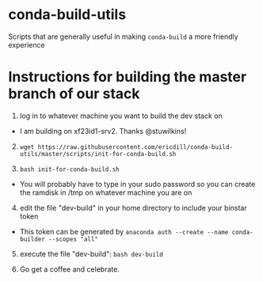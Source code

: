 # conda-build-utils
Scripts that are generally useful in making `conda-build` a more friendly experience


# Instructions for building the master branch of our stack

1. log in to whatever machine you want to build the dev stack on

 - I am building on xf23id1-srv2. Thanks @stuwilkins!

2. `wget https://raw.githubusercontent.com/ericdill/conda-build-utils/master/scripts/init-for-conda-build.sh`

3. `bash init-for-conda-build.sh`

 - You will probably have to type in your sudo password so you can create the
   ramdisk in /tmp on whatever machine you are on

4. edit the file "dev-build" in your home directory to include your binstar token

 - This token can be generated by `anaconda auth --create --name conda-builder --scopes "all"`

5. execute the file "dev-build": `bash dev-build`

6. Go get a coffee and celebrate.